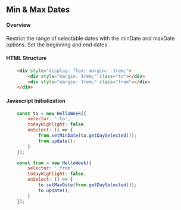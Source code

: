 ## Min & Max Dates

#### Overview
Restrict the range of selectable dates with the minDate and maxDate options. Set the beginning and end dates

#### HTML Structure
```html
    <div style="display: flex; margin: -1rem;">
        <div style="margin: 1rem;" class="to"></div>
        <div style="margin: 1rem;" class="from"></div>
    </div>
```

#### Javascript Initialization
```js
    const to = new HelloWeek({
        selector: '.to',
        todayHighlight: false,
        onSelect: () => {
            from.setMinDate(to.getDaySelected());
            from.update();
        }
    });

    const from = new HelloWeek({
        selector: '.from',
        todayHighlight: false,
        onSelect: () => {
            to.setMaxDate(from.getDaySelected());
            to.update();
        }
    });
```
